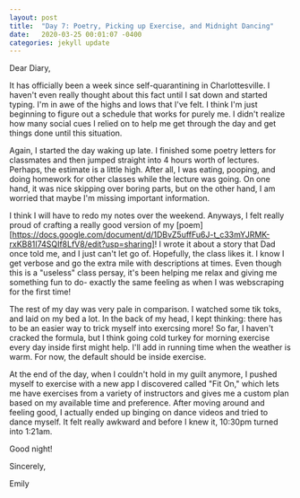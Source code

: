 ```yaml
---
layout: post
title:  "Day 7: Poetry, Picking up Exercise, and Midnight Dancing"
date:   2020-03-25 00:01:07 -0400
categories: jekyll update
---
```


Dear Diary,

It has officially been a week since self-quarantining in Charlottesville. I haven't even really thought about this fact until I sat down and started typing. I'm in awe of the highs and lows that I've felt. I think I'm just beginning to figure out a schedule that works for purely me. I didn't realize how many social cues I relied on to help me get through the day and get things done until this situation. 

Again, I started the day waking up late. I finished some poetry letters for classmates and then jumped straight into 4 hours worth of lectures. Perhaps, the estimate is a little high. After all, I was eating, pooping, and doing homework for other classes while the lecture was going. On one hand, it was nice skipping over boring parts, but on the other hand, I am worried that maybe I'm missing important information. 

I think I will have to redo my notes over the weekend. Anyways, I felt really proud of crafting a really good version of my [poem][https://docs.google.com/document/d/1DBvZ5uffFu6J-t_c33mYJRMK-rxKB81I74SQIf8LfV8/edit?usp=sharing]! I wrote it about a story that Dad once told me, and I just can't let go of. Hopefully, the class likes it. I know I get verbose and go the extra mile with descriptions at times. Even though this is a "useless" class persay, it's been helping me relax and giving me something fun to do- exactly the same feeling as when I was webscraping for the first time! 

The rest of my day was very pale in comparison. I watched some tik toks, and laid on my bed a lot. In the back of my head, I kept thinking: there has to be an easier way to trick myself into exercsing more! So far, I haven't cracked the formula, but I think going cold turkey for morning exercise every day inside first might help. I'll add in running time when the weather is warm. For now, the default should be inside exercise.

At the end of the day, when I couldn't hold in my guilt anymore, I pushed myself to exercise with a new app I discovered called "Fit On," which lets me have exercises from a variety of instructors and gives me a custom plan based on my available time and preference. After moving around and feeling good, I actually ended up binging on dance videos and tried to dance myself. It felt really awkward and before I knew it, 10:30pm turned into 1:21am. 


Good night!

Sincerely,

Emily